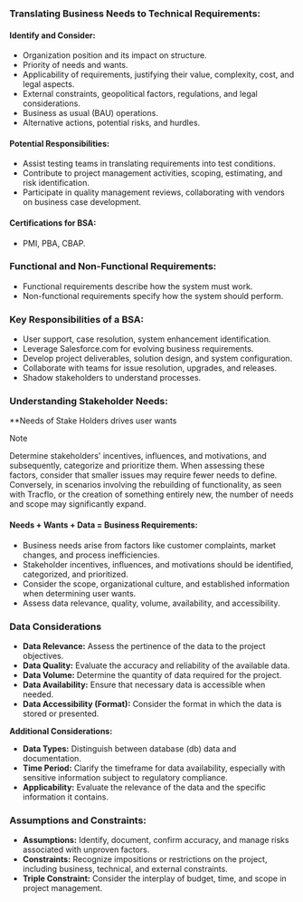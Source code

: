 
### **Translating Business Needs to Technical Requirements:**

#### **Identify and Consider:**
   - Organization position and its impact on structure.
   - Priority of needs and wants.
   - Applicability of requirements, justifying their value, complexity, cost, and legal aspects.
   - External constraints, geopolitical factors, regulations, and legal considerations.
   - Business as usual (BAU) operations.
   - Alternative actions, potential risks, and hurdles.

#### **Potential Responsibilities:**
   - Assist testing teams in translating requirements into test conditions.
   - Contribute to project management activities, scoping, estimating, and risk identification.
   - Participate in quality management reviews, collaborating with vendors on business case development.

#### **Certifications for BSA:**
   - PMI, PBA, CBAP.

### **Functional and Non-Functional Requirements:**
   - Functional requirements describe how the system must work.
   - Non-functional requirements specify how the system should perform.

### **Key Responsibilities of a BSA:**
   - User support, case resolution, system enhancement identification.
   - Leverage Salesforce.com for evolving business requirements.
   - Develop project deliverables, solution design, and system configuration.
   - Collaborate with teams for issue resolution, upgrades, and releases.
   - Shadow stakeholders to understand processes.

### **Understanding Stakeholder Needs:**
**Needs of Stake Holders drives user wants
>[!note]
> Determine stakeholders' incentives, influences, and motivations, and subsequently, categorize and prioritize them. When assessing these factors, consider that smaller issues may require fewer needs to define. Conversely, in scenarios involving the rebuilding of functionality, as seen with Tracflo, or the creation of something entirely new, the number of needs and scope may significantly expand.
#### **Needs + Wants + Data = Business Requirements:**
   - Business needs arise from factors like customer complaints, market changes, and process inefficiencies.
   - Stakeholder incentives, influences, and motivations should be identified, categorized, and prioritized.
   - Consider the scope, organizational culture, and established information when determining user wants.
   - Assess data relevance, quality, volume, availability, and accessibility.

### Data Considerations

- **Data Relevance:** Assess the pertinence of the data to the project objectives.
- **Data Quality:** Evaluate the accuracy and reliability of the available data.
- **Data Volume:** Determine the quantity of data required for the project.
- **Data Availability:** Ensure that necessary data is accessible when needed.
- **Data Accessibility (Format):** Consider the format in which the data is stored or presented.

**Additional Considerations:**
- **Data Types:** Distinguish between database (db) data and documentation.
- **Time Period:** Clarify the timeframe for data availability, especially with sensitive information subject to regulatory compliance.
- **Applicability:** Evaluate the relevance of the data and the specific information it contains.

### **Assumptions and Constraints:**
   - **Assumptions:** Identify, document, confirm accuracy, and manage risks associated with unproven factors.
   - **Constraints:** Recognize impositions or restrictions on the project, including business, technical, and external constraints.
   - **Triple Constraint:** Consider the interplay of budget, time, and scope in project management.
